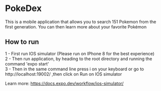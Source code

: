 # PokeDex
This is a mobile application that allows you to search 151 Pokemon from the first generation. You can then learn more about your favorite Pokémon

## How to run 
1 - First run IOS simulator (Please run on IPhone 8 for the best experience)  <br /> 
2 - Then run application, by heading to the root directory and running the command 'expo start' <br /> 
3 - Then in the same command line press i on your keyboard or go to http://localhost:19002/ ,then click on Run on IOS simulator <br /> 

Learn more: https://docs.expo.dev/workflow/ios-simulator/
